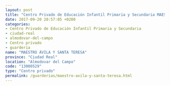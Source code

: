 ```yaml
---
layout: post
title: "Centro Privado de Educación Infantil Primaria y Secundaria MAESTRO ÁVILA Y SANTA TERESA"
date: 2017-09-20 20:57:05 +0200
categories:
- Centro Privado de Educación Infantil Primaria y Secundaria
- ciudad-real
- almodovar-del-campo
- Centro privado
- guarderia
name: "MAESTRO ÁVILA Y SANTA TERESA"
province: "Ciudad Real"
location: "Almodovar del Campo"
code: "13000529"
type: "Centro privado"
permalink: /guarderias/maestro-avila-y-santa-teresa.html
---
```

